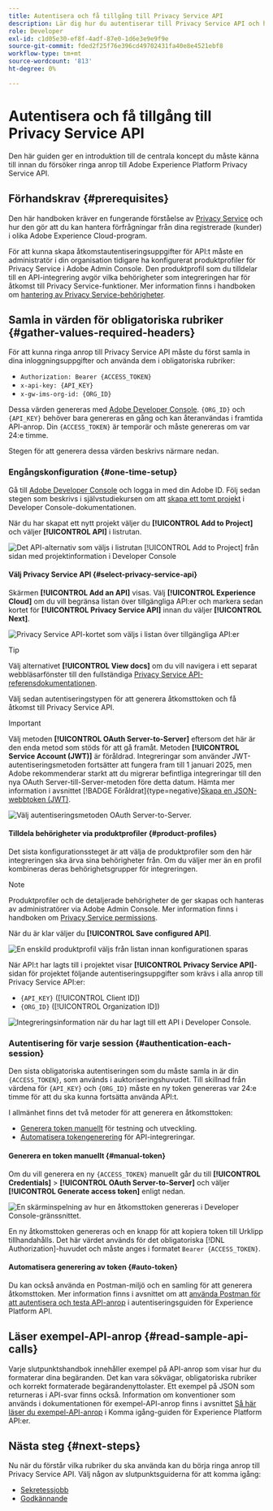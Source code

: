 ```yaml
---
title: Autentisera och få tillgång till Privacy Service API
description: Lär dig hur du autentiserar till Privacy Service API och hur du tolkar exempel-API-anrop i dokumentationen.
role: Developer
exl-id: c1d05e30-ef8f-4adf-87e0-1d6e3e9e9f9e
source-git-commit: fded2f25f76e396cd49702431fa40e8e4521ebf8
workflow-type: tm+mt
source-wordcount: '813'
ht-degree: 0%

---
```


# Autentisera och få tillgång till Privacy Service API

Den här guiden ger en introduktion till de centrala koncept du måste känna till innan du försöker ringa anrop till Adobe Experience Platform Privacy Service API.

## Förhandskrav {#prerequisites}

Den här handboken kräver en fungerande förståelse av [Privacy Service](../home.md) och hur den gör att du kan hantera förfrågningar från dina registrerade (kunder) i olika Adobe Experience Cloud-program.

För att kunna skapa åtkomstautentiseringsuppgifter för API:t måste en administratör i din organisation tidigare ha konfigurerat produktprofiler för Privacy Service i Adobe Admin Console. Den produktprofil som du tilldelar till en API-integrering avgör vilka behörigheter som integreringen har för åtkomst till Privacy Service-funktioner. Mer information finns i handboken om [hantering av Privacy Service-behörigheter](../permissions.md).

## Samla in värden för obligatoriska rubriker {#gather-values-required-headers}

För att kunna ringa anrop till Privacy Service API måste du först samla in dina inloggningsuppgifter och använda dem i obligatoriska rubriker:

* `Authorization: Bearer {ACCESS_TOKEN}`
* `x-api-key: {API_KEY}`
* `x-gw-ims-org-id: {ORG_ID}`

Dessa värden genereras med [Adobe Developer Console](https://developer.adobe.com/console). `{ORG_ID}` och `{API_KEY}` behöver bara genereras en gång och kan återanvändas i framtida API-anrop. Din `{ACCESS_TOKEN}` är temporär och måste genereras om var 24:e timme.

Stegen för att generera dessa värden beskrivs närmare nedan.

### Engångskonfiguration {#one-time-setup}

Gå till [Adobe Developer Console](https://developer.adobe.com/console) och logga in med din Adobe ID. Följ sedan stegen som beskrivs i självstudiekursen om att [skapa ett tomt projekt](https://developer.adobe.com/developer-console/docs/guides/projects/projects-empty/) i Developer Console-dokumentationen.

När du har skapat ett nytt projekt väljer du **[!UICONTROL Add to Project]** och väljer **[!UICONTROL API]** i listrutan.

![Det API-alternativ som väljs i listrutan [!UICONTROL Add to Project] från sidan med projektinformation i Developer Console](../images/api/getting-started/add-api-button.png)

#### Välj Privacy Service API {#select-privacy-service-api}

Skärmen **[!UICONTROL Add an API]** visas. Välj **[!UICONTROL Experience Cloud]** om du vill begränsa listan över tillgängliga API:er och markera sedan kortet för **[!UICONTROL Privacy Service API]** innan du väljer **[!UICONTROL Next]**.

![Privacy Service API-kortet som väljs i listan över tillgängliga API:er](../images/api/getting-started/add-privacy-service-api.png)

>[!TIP]
>
>Välj alternativet **[!UICONTROL View docs]** om du vill navigera i ett separat webbläsarfönster till den fullständiga [Privacy Service API-referensdokumentationen](https://developer.adobe.com/experience-platform-apis/references/privacy-service/).

Välj sedan autentiseringstypen för att generera åtkomsttoken och få åtkomst till Privacy Service API.

>[!IMPORTANT]
>
>Välj metoden **[!UICONTROL OAuth Server-to-Server]** eftersom det här är den enda metod som stöds för att gå framåt. Metoden **[!UICONTROL Service Account (JWT)]** är föråldrad. Integreringar som använder JWT-autentiseringsmetoden fortsätter att fungera fram till 1 januari 2025, men Adobe rekommenderar starkt att du migrerar befintliga integreringar till den nya OAuth Server-till-Server-metoden före detta datum. Hämta mer information i avsnittet [!BADGE Föråldrat]{type=negative}[Skapa en JSON-webbtoken (JWT)](/help/landing/api-authentication.md#jwt).

![Välj autentiseringsmetoden OAuth Server-to-Server.](/help/privacy-service/images/api/getting-started/select-oauth-authentication.png)

#### Tilldela behörigheter via produktprofiler {#product-profiles}

Det sista konfigurationssteget är att välja de produktprofiler som den här integreringen ska ärva sina behörigheter från. Om du väljer mer än en profil kombineras deras behörighetsgrupper för integreringen.

>[!NOTE]
>
>Produktprofiler och de detaljerade behörigheter de ger skapas och hanteras av administratörer via Adobe Admin Console. Mer information finns i handboken om [Privacy Service permissions](../permissions.md).

När du är klar väljer du **[!UICONTROL Save configured API]**.

![En enskild produktprofil väljs från listan innan konfigurationen sparas](../images/api/getting-started/select-product-profiles.png)

När API:t har lagts till i projektet visar **[!UICONTROL Privacy Service API]**-sidan för projektet följande autentiseringsuppgifter som krävs i alla anrop till Privacy Service API:er:

* `{API_KEY}` ([!UICONTROL Client ID])
* `{ORG_ID}` ([!UICONTROL Organization ID])

![Integreringsinformation när du har lagt till ett API i Developer Console.](/help/privacy-service/images/api/getting-started/api-integration-information.png)

### Autentisering för varje session {#authentication-each-session}

Den sista obligatoriska autentiseringen som du måste samla in är din `{ACCESS_TOKEN}`, som används i auktoriseringshuvudet. Till skillnad från värdena för `{API_KEY}` och `{ORG_ID}` måste en ny token genereras var 24:e timme för att du ska kunna fortsätta använda API:t.

I allmänhet finns det två metoder för att generera en åtkomsttoken:

* [Generera token manuellt](#manual-token) för testning och utveckling.
* [Automatisera tokengenerering](#auto-token) för API-integreringar.

#### Generera en token manuellt {#manual-token}

Om du vill generera en ny `{ACCESS_TOKEN}` manuellt går du till **[!UICONTROL Credentials]** > **[!UICONTROL OAuth Server-to-Server]** och väljer **[!UICONTROL Generate access token]** enligt nedan.

![En skärminspelning av hur en åtkomsttoken genereras i Developer Console-gränssnittet.](/help/privacy-service/images/api/getting-started/generate-access-token.gif)

En ny åtkomsttoken genereras och en knapp för att kopiera token till Urklipp tillhandahålls. Det här värdet används för det obligatoriska [!DNL Authorization]-huvudet och måste anges i formatet `Bearer {ACCESS_TOKEN}`.

#### Automatisera generering av token {#auto-token}

Du kan också använda en Postman-miljö och en samling för att generera åtkomsttoken. Mer information finns i avsnittet om att [använda Postman för att autentisera och testa API-anrop](/help/landing/api-authentication.md#use-postman) i autentiseringsguiden för Experience Platform API.

## Läser exempel-API-anrop {#read-sample-api-calls}

Varje slutpunktshandbok innehåller exempel på API-anrop som visar hur du formaterar dina begäranden. Det kan vara sökvägar, obligatoriska rubriker och korrekt formaterade begärandenyttolaster. Ett exempel på JSON som returneras i API-svar finns också. Information om konventioner som används i dokumentationen för exempel-API-anrop finns i avsnittet [Så här läser du exempel-API-anrop](../../landing/api-guide.md#sample-api) i Komma igång-guiden för Experience Platform API:er.

## Nästa steg {#next-steps}

Nu när du förstår vilka rubriker du ska använda kan du börja ringa anrop till Privacy Service API. Välj någon av slutpunktsguiderna för att komma igång:

* [Sekretessjobb](./privacy-jobs.md)
* [Godkännande](./consent.md)
